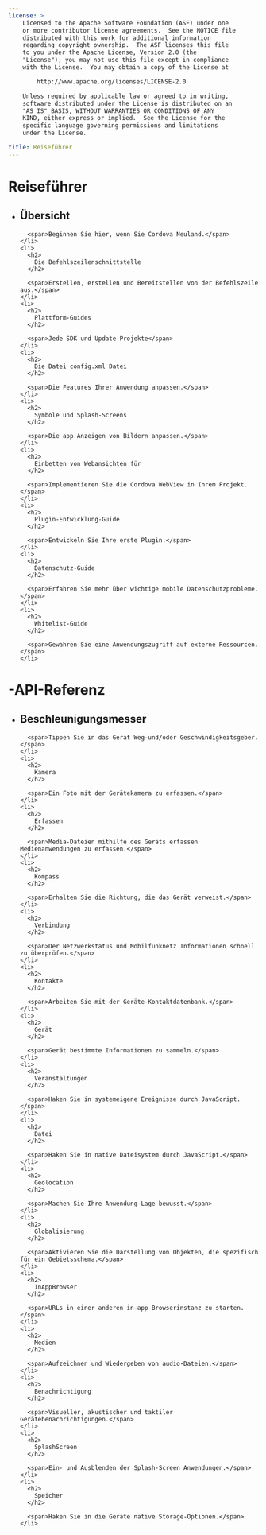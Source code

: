 ```yaml
---
license: >
    Licensed to the Apache Software Foundation (ASF) under one
    or more contributor license agreements.  See the NOTICE file
    distributed with this work for additional information
    regarding copyright ownership.  The ASF licenses this file
    to you under the Apache License, Version 2.0 (the
    "License"); you may not use this file except in compliance
    with the License.  You may obtain a copy of the License at

        http://www.apache.org/licenses/LICENSE-2.0

    Unless required by applicable law or agreed to in writing,
    software distributed under the License is distributed on an
    "AS IS" BASIS, WITHOUT WARRANTIES OR CONDITIONS OF ANY
    KIND, either express or implied.  See the License for the
    specific language governing permissions and limitations
    under the License.

title: Reiseführer
---
```


<div id="home">
  <h1>
    Reiseführer
  </h1>

  <ul>
    <li>
      <h2>
        Übersicht
      </h2>

      <span>Beginnen Sie hier, wenn Sie Cordova Neuland.</span>
    </li>
    <li>
      <h2>
        Die Befehlszeilenschnittstelle
      </h2>

      <span>Erstellen, erstellen und Bereitstellen von der Befehlszeile aus.</span>
    </li>
    <li>
      <h2>
        Plattform-Guides
      </h2>

      <span>Jede SDK und Update Projekte</span>
    </li>
    <li>
      <h2>
        Die Datei config.xml Datei
      </h2>

      <span>Die Features Ihrer Anwendung anpassen.</span>
    </li>
    <li>
      <h2>
        Symbole und Splash-Screens
      </h2>

      <span>Die app Anzeigen von Bildern anpassen.</span>
    </li>
    <li>
      <h2>
        Einbetten von Webansichten für
      </h2>

      <span>Implementieren Sie die Cordova WebView in Ihrem Projekt.</span>
    </li>
    <li>
      <h2>
        Plugin-Entwicklung-Guide
      </h2>

      <span>Entwickeln Sie Ihre erste Plugin.</span>
    </li>
    <li>
      <h2>
        Datenschutz-Guide
      </h2>

      <span>Erfahren Sie mehr über wichtige mobile Datenschutzprobleme.</span>
    </li>
    <li>
      <h2>
        Whitelist-Guide
      </h2>

      <span>Gewähren Sie eine Anwendungszugriff auf externe Ressourcen.</span>
    </li>
  </ul>

  <h1>
    -API-Referenz
  </h1>

  <ul>
    <li>
      <h2>
        Beschleunigungsmesser
      </h2>

      <span>Tippen Sie in das Gerät Weg-und/oder Geschwindigkeitsgeber.</span>
    </li>
    <li>
      <h2>
        Kamera
      </h2>

      <span>Ein Foto mit der Gerätekamera zu erfassen.</span>
    </li>
    <li>
      <h2>
        Erfassen
      </h2>

      <span>Media-Dateien mithilfe des Geräts erfassen Medienanwendungen zu erfassen.</span>
    </li>
    <li>
      <h2>
        Kompass
      </h2>

      <span>Erhalten Sie die Richtung, die das Gerät verweist.</span>
    </li>
    <li>
      <h2>
        Verbindung
      </h2>

      <span>Der Netzwerkstatus und Mobilfunknetz Informationen schnell zu überprüfen.</span>
    </li>
    <li>
      <h2>
        Kontakte
      </h2>

      <span>Arbeiten Sie mit der Geräte-Kontaktdatenbank.</span>
    </li>
    <li>
      <h2>
        Gerät
      </h2>

      <span>Gerät bestimmte Informationen zu sammeln.</span>
    </li>
    <li>
      <h2>
        Veranstaltungen
      </h2>

      <span>Haken Sie in systemeigene Ereignisse durch JavaScript.</span>
    </li>
    <li>
      <h2>
        Datei
      </h2>

      <span>Haken Sie in native Dateisystem durch JavaScript.</span>
    </li>
    <li>
      <h2>
        Geolocation
      </h2>

      <span>Machen Sie Ihre Anwendung Lage bewusst.</span>
    </li>
    <li>
      <h2>
        Globalisierung
      </h2>

      <span>Aktivieren Sie die Darstellung von Objekten, die spezifisch für ein Gebietsschema.</span>
    </li>
    <li>
      <h2>
        InAppBrowser
      </h2>

      <span>URLs in einer anderen in-app Browserinstanz zu starten.</span>
    </li>
    <li>
      <h2>
        Medien
      </h2>

      <span>Aufzeichnen und Wiedergeben von audio-Dateien.</span>
    </li>
    <li>
      <h2>
        Benachrichtigung
      </h2>

      <span>Visueller, akustischer und taktiler Gerätebenachrichtigungen.</span>
    </li>
    <li>
      <h2>
        SplashScreen
      </h2>

      <span>Ein- und Ausblenden der Splash-Screen Anwendungen.</span>
    </li>
    <li>
      <h2>
        Speicher
      </h2>

      <span>Haken Sie in die Geräte native Storage-Optionen.</span>
    </li>
  </ul>
</div>
